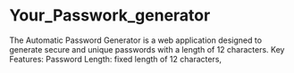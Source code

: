 # Your_Passwork_generator
The Automatic Password Generator is a web application designed to generate secure and unique passwords with a length of 12 characters. Key Features:  Password Length:  fixed length of 12 characters, 
